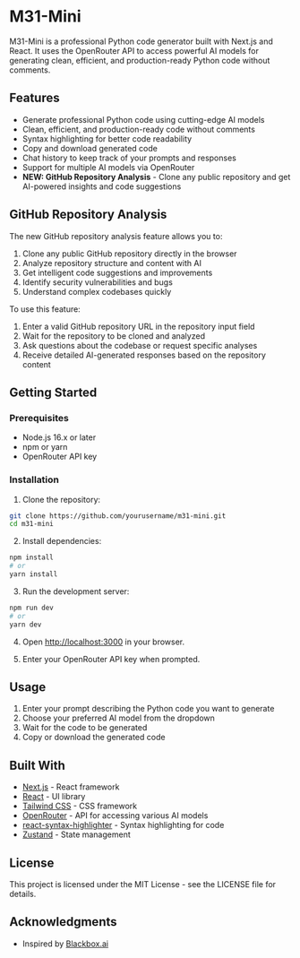 # M31-Mini

M31-Mini is a professional Python code generator built with Next.js and React. It uses the OpenRouter API to access powerful AI models for generating clean, efficient, and production-ready Python code without comments.

## Features

- Generate professional Python code using cutting-edge AI models
- Clean, efficient, and production-ready code without comments
- Syntax highlighting for better code readability
- Copy and download generated code
- Chat history to keep track of your prompts and responses
- Support for multiple AI models via OpenRouter
- **NEW: GitHub Repository Analysis** - Clone any public repository and get AI-powered insights and code suggestions

## GitHub Repository Analysis

The new GitHub repository analysis feature allows you to:

1. Clone any public GitHub repository directly in the browser
2. Analyze repository structure and content with AI
3. Get intelligent code suggestions and improvements
4. Identify security vulnerabilities and bugs
5. Understand complex codebases quickly

To use this feature:
1. Enter a valid GitHub repository URL in the repository input field
2. Wait for the repository to be cloned and analyzed
3. Ask questions about the codebase or request specific analyses
4. Receive detailed AI-generated responses based on the repository content

## Getting Started

### Prerequisites

- Node.js 16.x or later
- npm or yarn
- OpenRouter API key

### Installation

1. Clone the repository:

```bash
git clone https://github.com/yourusername/m31-mini.git
cd m31-mini
```

2. Install dependencies:

```bash
npm install
# or
yarn install
```

3. Run the development server:

```bash
npm run dev
# or
yarn dev
```

4. Open [http://localhost:3000](http://localhost:3000) in your browser.

5. Enter your OpenRouter API key when prompted.

## Usage

1. Enter your prompt describing the Python code you want to generate
2. Choose your preferred AI model from the dropdown
3. Wait for the code to be generated
4. Copy or download the generated code

## Built With

- [Next.js](https://nextjs.org/) - React framework
- [React](https://reactjs.org/) - UI library
- [Tailwind CSS](https://tailwindcss.com/) - CSS framework
- [OpenRouter](https://openrouter.ai/) - API for accessing various AI models
- [react-syntax-highlighter](https://github.com/react-syntax-highlighter/react-syntax-highlighter) - Syntax highlighting for code
- [Zustand](https://github.com/pmndrs/zustand) - State management

## License

This project is licensed under the MIT License - see the LICENSE file for details.

## Acknowledgments

- Inspired by [Blackbox.ai](https://www.blackbox.ai/) 